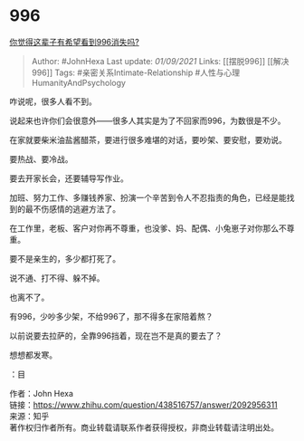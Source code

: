 # 996
[你觉得这辈子有希望看到996消失吗?](https://www.zhihu.com/question/438516757/answer/2092956311)

> Author: #JohnHexa 
Last update: *01/09/2021* 
Links: [[摆脱996]] [[解决996]]
Tags: #亲密关系Intimate-Relationship #人性与心理HumanityAndPsychology 

咋说呢，很多人看不到。

说起来也许你们会很意外——很多人其实是为了不回家而996，为数很是不少。

在家就要柴米油盐酱醋茶，要进行很多难堪的对话，要吵架、要安慰，要劝说。

要热战、要冷战。

要去开家长会，还要辅导写作业。

加班、努力工作、多赚钱养家、扮演一个辛苦到令人不忍指责的角色，已经是能找到的最不伤感情的逃避方法了。

在工作里，老板、客户对你再不尊重，也没爹、妈、配偶、小兔崽子对你那么不尊重。

要不是亲生的，多少都打死了。

说不通、打不得、躲不掉。

也离不了。

有996，少吵多少架，不给996了，那不得多在家陪着熬？

以前说要去拉萨的，全靠996挡着，现在岂不是真的要去了？

想想都发寒。

：目

  
  
作者：John Hexa  
链接：https://www.zhihu.com/question/438516757/answer/2092956311  
来源：知乎  
著作权归作者所有。商业转载请联系作者获得授权，非商业转载请注明出处。